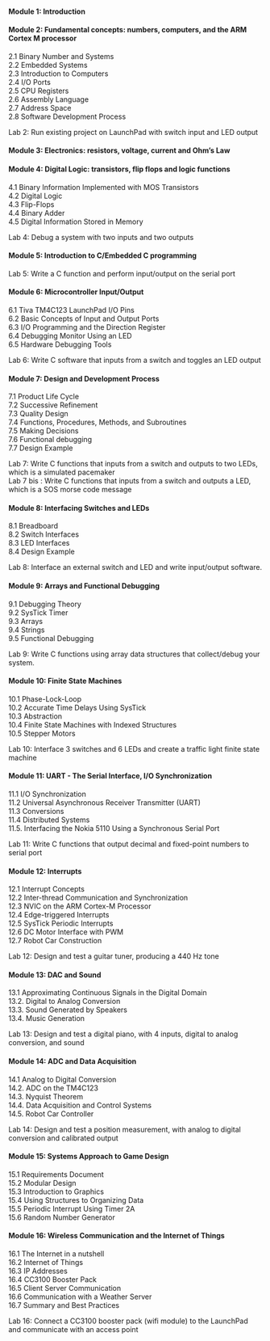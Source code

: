 #### Module 1: Introduction

#### Module 2: Fundamental concepts: numbers, computers, and the ARM Cortex M processor
2.1 Binary Number and Systems \
2.2 Embedded Systems \
2.3 Introduction to Computers \
2.4 I/O Ports \
2.5 CPU Registers \
2.6 Assembly Language \
2.7 Address Space \
2.8 Software Development Process 

Lab 2: Run existing project on LaunchPad with switch input and LED output

#### Module 3: Electronics: resistors, voltage, current and Ohm’s Law    

#### Module 4: Digital Logic: transistors, flip flops and logic functions
4.1 Binary Information Implemented with MOS Transistors \
4.2 Digital Logic \
4.3 Flip-Flops \
4.4 Binary Adder \
4.5 Digital Information Stored in Memory 

Lab 4: Debug a system with two inputs and two outputs

#### Module 5: Introduction to C/Embedded C programming
Lab 5: Write a C function and perform input/output on the serial port

#### Module 6: Microcontroller Input/Output
6.1 Tiva TM4C123 LaunchPad I/O Pins \
6.2 Basic Concepts of Input and Output Ports \
6.3 I/O Programming and the Direction Register \
6.4 Debugging Monitor Using an LED \
6.5 Hardware Debugging Tools 

Lab 6: Write C software that inputs from a switch and toggles an LED output

#### Module 7: Design and Development Process
7.1 Product Life Cycle \
7.2 Successive Refinement \
7.3 Quality Design \
7.4 Functions, Procedures, Methods, and Subroutines \
7.5 Making Decisions \
7.6 Functional debugging \
7.7 Design Example 

Lab 7: Write C functions that inputs from a switch and outputs to two LEDs, which is a simulated pacemaker \
Lab 7 bis : Write C functions that inputs from a switch and outputs a LED, which is a SOS morse code message

#### Module 8: Interfacing Switches and LEDs
8.1 Breadboard \
8.2 Switch Interfaces \
8.3 LED Interfaces \
8.4 Design Example

Lab 8: Interface an external switch and LED and write input/output software.

#### Module 9: Arrays and Functional Debugging
9.1 Debugging Theory \
9.2 SysTick Timer \
9.3 Arrays \
9.4 Strings \
9.5 Functional Debugging

Lab 9: Write C functions using array data structures that collect/debug your system.

#### Module 10: Finite State Machines
10.1 Phase-Lock-Loop \
10.2 Accurate Time Delays Using SysTick \
10.3 Abstraction \
10.4 Finite State Machines with Indexed Structures \
10.5 Stepper Motors

Lab 10: Interface 3 switches and 6 LEDs and create a traffic light finite state machine 

#### Module 11: UART - The Serial Interface, I/O Synchronization
11.1 I/O Synchronization \
11.2 Universal Asynchronous Receiver Transmitter (UART) \
11.3 Conversions \
11.4 Distributed Systems \
11.5. Interfacing the Nokia 5110 Using a Synchronous Serial Port

Lab 11: Write C functions that output decimal and fixed-point numbers to serial port 

#### Module 12: Interrupts
12.1 Interrupt Concepts \
12.2 Inter-thread Communication and Synchronization \
12.3 NVIC on the ARM Cortex-M Processor \
12.4 Edge-triggered Interrupts \
12.5 SysTick Periodic Interrupts \
12.6 DC Motor Interface with PWM \
12.7 Robot Car Construction

Lab 12: Design and test a guitar tuner, producing a 440 Hz tone 

#### Module 13: DAC and Sound
13.1 Approximating Continuous Signals in the Digital Domain \
13.2. Digital to Analog Conversion \
13.3. Sound Generated by Speakers \
13.4. Music Generation

Lab 13: Design and test a digital piano, with 4 inputs, digital to analog conversion, and sound

#### Module 14: ADC and Data Acquisition
14.1 Analog to Digital Conversion \
14.2. ADC on the TM4C123 \
14.3. Nyquist Theorem \
14.4. Data Acquisition and Control Systems \
14.5. Robot Car Controller

Lab 14: Design and test a position measurement, with analog to digital conversion and calibrated output

#### Module 15: Systems Approach to Game Design
15.1 Requirements Document \
15.2 Modular Design \
15.3 Introduction to Graphics \
15.4 Using Structures to Organizing Data \
15.5 Periodic Interrupt Using Timer 2A \
15.6 Random Number Generator

#### Module 16: Wireless Communication and the Internet of Things
16.1 The Internet in a nutshell \
16.2 Internet of Things \
16.3 IP Addresses \
16.4 CC3100 Booster Pack \
16.5 Client Server Communication \
16.6 Communication with a Weather Server \
16.7 Summary and Best Practices

Lab 16: Connect a CC3100 booster pack (wifi module) to the LaunchPad and communicate with an access point
